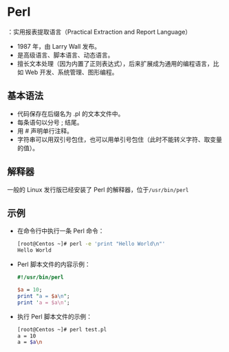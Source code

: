 # Perl

：实用报表提取语言（Practical Extraction and Report Language）
- 1987 年，由 Larry Wall 发布。
- 是高级语言、脚本语言、动态语言。
- 擅长文本处理（因为内置了正则表达式），后来扩展成为通用的编程语言，比如 Web 开发、系统管理、图形编程。

## 基本语法

- 代码保存在后缀名为 .pl 的文本文件中。
- 每条语句以分号 ; 结尾。
- 用 # 声明单行注释。
- 字符串可以用双引号包住，也可以用单引号包住（此时不能转义字符、取变量的值）。

## 解释器

一般的 Linux 发行版已经安装了 Perl 的解释器，位于`/usr/bin/perl`

## 示例

- 在命令行中执行一条 Perl 命令：
    ```sh
    [root@Centos ~]# perl -e 'print "Hello World\n"'
    Hello World
    ```

- Perl 脚本文件的内容示例：
    ```perl
    #!/usr/bin/perl
    
    $a = 10;
    print "a = $a\n";
    print 'a = $a\n';
    ```

- 执行 Perl 脚本文件的示例：
    ```sh
    [root@Centos ~]# perl test.pl 
    a = 10
    a = $a\n
    ```
